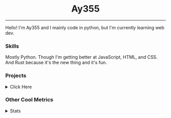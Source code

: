 <h1 align="center"><b>Ay355</b></h1>

---

Hello! I'm Ay355 and I mainly code in python, but I'm currently learning web dev.


### Skills

Mostly Python. Though I'm getting better at JavaScript, HTML, and CSS. And Rust because it's the new thing and it's fun.


### Projects

<details>
 <summary>Click Here</summary>
<br>

 This is probably out of date

[Standle](https://discord.com/oauth2/authorize?client_id=810345494223781899&scope=bot&permissions=8)
 - A multipurpose discord bot for your discord server. Has useful and fun commands for you to mess around with. Made with [discord.py](https://www.github.com/Rapptz/discord.py).

[RoboAy355](https://github.com/Ay-355/RoboAy355)
 - A personal discord bot that I use for random things.

[Asyncdictionary](https://github.com/Ay-355/asyncdictionary)
 - An async wrapper for the freedictionaryAPI. See the README for more info.

 
That's pretty much it, other stuff is closed-source.
 
</details>


### Other Cool Metrics


<details>
<summary>Stats</summary>
<br>
 
<a href="https://github.com/Ay-355">
 <img align="center" src="https://github-readme-stats.vercel.app/api?username=Ay-355&theme=tokyonight&show_icons=true&count_private=true&hide_border=true" />
</a><a href="https://github.com/Ay-355">
  <img align="center" src="https://github-readme-stats.vercel.app/api/top-langs/?username=Ay-355&hide=toml,yaml,cmake&layout=compact&langs_count=8&theme=tokyonight&hide_border=true" />
</a>

 
&nbsp; <!-- Space character to put some space between the different stat types. -->

 
<!--START_SECTION:waka-->
**🐱 My Github Data** 

> 🏆 509 Contributions in the Year 2021
 > 
> 📦 1.3 kB Used in Github's Storage 
 > 
> 🚫 Not Opted to Hire
 > 
> 📜 13 Public Repositories 
 > 
> 🔑 4 Private Repositories  
 > 
**I'm an Early 🐤** 

```text
🌞 Morning    16 commits     █░░░░░░░░░░░░░░░░░░░░░░░░   6.23% 
🌆 Daytime    120 commits    ███████████░░░░░░░░░░░░░░   46.69% 
🌃 Evening    117 commits    ███████████░░░░░░░░░░░░░░   45.53% 
🌙 Night      4 commits      ░░░░░░░░░░░░░░░░░░░░░░░░░   1.56%

```
📅 **I'm Most Productive on Thursday** 

```text
Monday       42 commits     ████░░░░░░░░░░░░░░░░░░░░░   16.34% 
Tuesday      31 commits     ███░░░░░░░░░░░░░░░░░░░░░░   12.06% 
Wednesday    21 commits     ██░░░░░░░░░░░░░░░░░░░░░░░   8.17% 
Thursday     47 commits     ████░░░░░░░░░░░░░░░░░░░░░   18.29% 
Friday       45 commits     ████░░░░░░░░░░░░░░░░░░░░░   17.51% 
Saturday     44 commits     ████░░░░░░░░░░░░░░░░░░░░░   17.12% 
Sunday       27 commits     ██░░░░░░░░░░░░░░░░░░░░░░░   10.51%

```


📊 **This Week I Spent My Time On** 

```text
💬 Programming Languages: 
Rust                     3 hrs 59 mins       ██████████░░░░░░░░░░░░░░░   41.23% 
Python                   1 hr 33 mins        ████░░░░░░░░░░░░░░░░░░░░░   16.1% 
VimL                     1 hr 22 mins        ███░░░░░░░░░░░░░░░░░░░░░░   14.14% 
TOML                     1 hr 8 mins         ███░░░░░░░░░░░░░░░░░░░░░░   11.72% 
Markdown                 52 mins             ██░░░░░░░░░░░░░░░░░░░░░░░   9.02%

🔥 Editors: 
VS Code                  7 hrs 52 mins       ███████████████████░░░░░░   79.18% 
Vim                      1 hr 53 mins        ████░░░░░░░░░░░░░░░░░░░░░   19.01% 
Notepad++                10 mins             ░░░░░░░░░░░░░░░░░░░░░░░░░   1.81%

🐱‍💻 Projects: 
haste-cli                5 hrs 6 mins        █████████████░░░░░░░░░░░░   52.75% 
bot                      1 hr 38 mins        ████░░░░░░░░░░░░░░░░░░░░░   16.92% 
Unknown Project          1 hr 31 mins        ████░░░░░░░░░░░░░░░░░░░░░   15.7% 
learnxinyminutes-docs    56 mins             ██░░░░░░░░░░░░░░░░░░░░░░░   9.72% 
RoboAy355                18 mins             ░░░░░░░░░░░░░░░░░░░░░░░░░   3.21%

💻 Operating System: 
Windows                  9 hrs 56 mins       █████████████████████████   100.0%

```

**I Mostly Code in Python** 

```text
Python                   7 repos             ███████████████████░░░░░░   77.78% 
HTML                     1 repo              ██░░░░░░░░░░░░░░░░░░░░░░░   11.11% 
C++                      1 repo              ██░░░░░░░░░░░░░░░░░░░░░░░   11.11%

```



 Last Updated on 10/09/2021
<!--END_SECTION:waka-->
</details>
